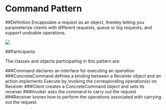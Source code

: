 # Command Pattern
##Definition
Encapsulate a request as an object, thereby letting you parameterize clients with different requests, queue or log requests, and support undoable operations.

![](https://github.com/QianMo/Unity-Design-Pattern/blob/master/UML_Picture/command.gif) 

##Participants

The classes and objects participating in this pattern are:

###Command
declares an interface for executing an operation
###ConcreteCommand
defines a binding between a Receiver object and an action
implements Execute by invoking the corresponding operation(s) on Receiver
###Client 
creates a ConcreteCommand object and sets its receiver
###Invoker
asks the command to carry out the request
###Receiver
knows how to perform the operations associated with carrying out the request.



